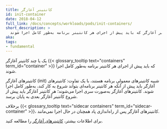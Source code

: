 ```yaml
---
title: کانتینر آغازگر
id: init-container
date: 2018-04-12
full_link: /docs/concepts/workloads/pods/init-containers/
short_description: >
  یک یا چند کانتینر آغازگر که باید پیش از اجرای هر کانتینر برنامه به‌طور کامل اجرا شوند.
aka: 
tags:
- fundamental
---
```

 یک یا چند کانتینر آغازگر {{< glossary_tooltip text="containers" term_id="container" >}} که باید پیش از اجرای هر کانتینر برنامه به‌طور کامل اجرا شوند.

<!--more--> 

کانتینرهای آغازگر (init) شبیه کانتینرهای معمولیِ برنامه هستند، با یک تفاوت: کانتینرهای آغازگر باید پیش از آنکه هر کانتینر برنامه‌ای بتواند شروع به کار کند، به‌طور کامل اجرا شوند. کانتینرهای آغازگر به‌صورت سری اجرا می‌شوند؛ هر کانتینر آغازگر باید پیش از شروع کانتینر آغازگر بعدی به پایان برسد.

برخلاف {{< glossary_tooltip text="sidecar containers" term_id="sidecar-container" >}}، کانتینرهای آغازگر پس از راه‌اندازی پاد همچنان در حال اجرا نمی‌مانند.

برای اطلاعات بیشتر، [کانتینرهای آغازگر](/docs/concepts/workloads/pods/init-containers/) را مطالعه کنید.
